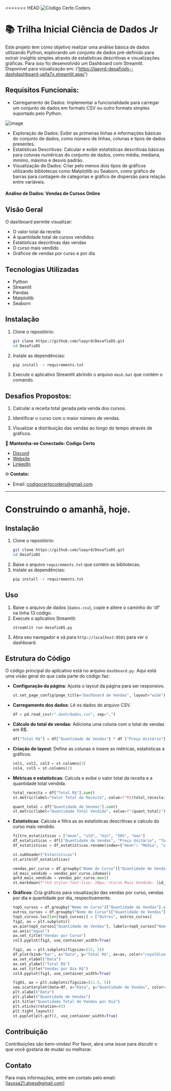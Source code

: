 <<<<<<< HEAD
![Código Certo Coders](https://utfs.io/f/3b2340e8-5523-4aca-a549-0688fd07450e-j4edu.jfif)

# 📚 Trilha Inicial Ciência de Dados Jr
Este projeto tem como objetivo realizar uma análise básica de dados utilizando Python, explorando um conjunto de dados pré-definido para extrair insights simples através de estatísticas descritivas e visualizações gráficas. Para isso foi desenvolvido um Dashboard com Streamlit. Disponível para vizualização em: ('https://laayrd-desafiods--dashdashboard-upfa7x.streamlit.app/')

## Requisitos Funcionais:
- Carregamento de Dados: Implementar a funcionalidade para carregar um conjunto de dados em formato CSV ou outro formato simples suportado pelo Python.
  
![image](https://github.com/laayrd/TrilhaDadosJR-JUN15/assets/161744016/42d249a4-9377-4195-b1bf-c71c118b76c2)

  
- Exploração de Dados: Exibir as primeiras linhas e informações básicas do conjunto de dados, como número de linhas, colunas e tipos de dados presentes.
- Estatísticas Descritivas: Calcular e exibir estatísticas descritivas básicas para colunas numéricas do conjunto de dados, como média, mediana, mínimo, máximo e desvio padrão.
- Visualização de Dados: Criar pelo menos dois tipos de gráficos utilizando bibliotecas como Matplotlib ou Seaborn, como gráfico de barras para contagem de categorias e gráfico de dispersão para relação entre variáveis.

#### Análise de Dados: Vendas de Cursos Online

## Visão Geral
O dashboard permite visualizar:
- O valor total da receita
- A quantidade total de cursos vendidos
- Estatísticas descritivas das vendas
- O curso mais vendido
- Gráficos de vendas por curso e por dia

## Tecnologias Utilizadas
- Python
- Streamlit
- Pandas
- Matplotlib
- Seaborn

## Instalação
1. Clone o repositório:
    ```sh
    git clone https://github.com/laayrd/DesafioDS.git
    cd DesafioDS
    ```
3. Instale as dependências:
    ```sh
    pip install -r requirements.txt
    ```
4. Execute o aplicativo Streamlit abrindo o arquivo `dash.bat` que contém o comando.
   
   
## Desafios Propostos:
   1. Calcular a receita total gerada pela venda dos cursos.


   3. Identificar o curso com o maior número de vendas.

   
   5. Visualizar a distribuição das vendas ao longo do tempo através de gráficos.




🔗 **Mantenha-se Conectado: Codigo Certo**
- [Discord](https://discord.gg/wzA9FGZHNv)
- [Website](http://www.codigocertocoders.com.br/)
- [LinkedIn](https://www.linkedin.com/company/codigocerto/)
  
🌐 **Contato:**
- Email: codigocertocoders@gmail.com

---

**Construindo o amanhã, hoje.**
=======

## Instalação
1. Clone o repositório:
    ```sh
    git clone https://github.com/laayrd/DesafioDS.git
    cd DesafioDS
    ```
2. Baixe o arquivo `requirements.txt` que contém as bibliotecas.
3. Instale as dependências:
    ```sh
    pip install -r requirements.txt
    ```

## Uso
1. Baixe o arquivo de dados (`dados.csv`), copie e altere o caminho do 'df' na linha 13 código.
2. Execute o aplicativo Streamlit:
    ```
    streamlit run desafioDS.py
    ```
3. Abra seu navegador e vá para `http://localhost:8501` para ver o dashboard.

## Estrutura do Código
O código principal do aplicativo está no arquivo `dashboard.py`. Aqui está uma visão geral do que cada parte do código faz:
- **Configuração da página**: Ajusta o layout da página para ser responsivo.
    ```python
    st.set_page_config(page_title="Dashboard de Vendas", layout="wide")
    ```
- **Carregamento dos dados**: Lê os dados do arquivo CSV.
    ```python
    df = pd.read_csv(r".dash/dados.csv", sep=",")
    ```
- **Cálculo do total de vendas**: Adiciona uma coluna com o total de vendas em R$.
    ```python
    df["Total R$"] = df["Quantidade de Vendas"] * df ["Preço Unitário"]
    ```
- **Criação do layout**: Define as colunas e insere as métricas, estatísticas e gráficos.
    ```python
    col1, col2, col3 = st.columns(3)
    col4, col5 = st.columns(2)
    ```
- **Métricas e estatísticas**: Calcula e exibe o valor total da receita e a quantidade total vendida.
    ```python
    total_receita = df["Total R$"].sum()
    st.metric(label="Valor Total da Receita", value=f"R${total_receita:,.2f}")

    quant_total = df["Quantidade de Vendas"].sum()
    st.metric(label="Quantidade Total Vendido", value=f"{quant_total}")
    ```
- **Estatísticas**: Calcula e filtra as as estatísticas descritivas e calculo do curso mais vendido.
    ```python
    filtro_estatisticas = ["mean", "std", "min", "50%", "max"]
    df_estatisticas = df[["Quantidade de Vendas", "Preço Unitário", "Total R$"]].describe().loc[filtro_estatisticas]
    df_estatisticas = df_estatisticas.rename(index={"mean": "Média", "std": "Desvio Padrão", "min": "Mínimo", "50%": "Mediana", "max": "Máximo"})
    
    st.subheader("Estatísticas")
    st.write(df_estatisticas)

    vendas_por_curso = df.groupby("Nome do Curso")["Quantidade de Vendas"].sum()
    id_mais_vendido = vendas_por_curso.idxmax()
    qntd_mais_vendido = vendas_por_curso.max()
    st.markdown(f"<h3 style='font-size: 20px;'>Curso Mais Vendido: {id_mais_vendido} com {qntd_mais_vendido} vendas</h3>", unsafe_allow_html=True)
    ```
- **Gráficos**: Cria gráficos para visualização das vendas por curso, vendas por dia e quantidade por dia, respectivamente.
    ```python
    top5_cursos = df.groupby("Nome do Curso")["Quantidade de Vendas"].sum().nlargest(5).reset_index()
    outros_cursos = df.groupby("Nome do Curso")["Quantidade de Vendas"].sum().nsmallest(df["Nome do Curso"].nunique() - 5).sum()
    top5_cursos.loc[len(top5_cursos)] = ["Outros", outros_cursos]
    fig2, ax = plt.subplots()
    ax.pie(top5_cursos["Quantidade de Vendas"], labels=top5_cursos["Nome do Curso"], colors=["pink", "magenta", "mediumpurple", "cyan", "deepskyblue", "blue"])
    ax.axis("equal")
    ax.set_title("Vendas por Curso")
    col3.pyplot(fig2, use_container_width=True)

    fig1, ax = plt.subplots(figsize=(15, 5))
    df.plot(kind="bar", x="Data", y="Total R$", ax=ax, color="royalblue")
    ax.set_xlabel("Data")
    ax.set_ylabel("Total R$")
    ax.set_title("Vendas por Dia R$")
    col4.pyplot(fig1, use_container_width=True)

    fig01, ax = plt.subplots(figsize=(11.5, 5))
    sea.scatterplot(data=df, x="Data", y="Quantidade de Vendas", color="royalblue")
    plt.xlabel("Data")
    plt.ylabel("Quantidade de Vendas")
    plt.title("Quantidade Total de Vendas por Dia")
    plt.xticks(rotation=45)
    plt.tight_layout()
    st.pyplot(plt.gcf(), use_container_width=True)
    ```
## Contribuição
Contribuições são bem-vindas! Por favor, abra uma issue para discutir o que você gostaria de mudar ou melhorar.

## Contato
Para mais informações, entre em contato pelo email: [layssa21.alves@gmail.com]
